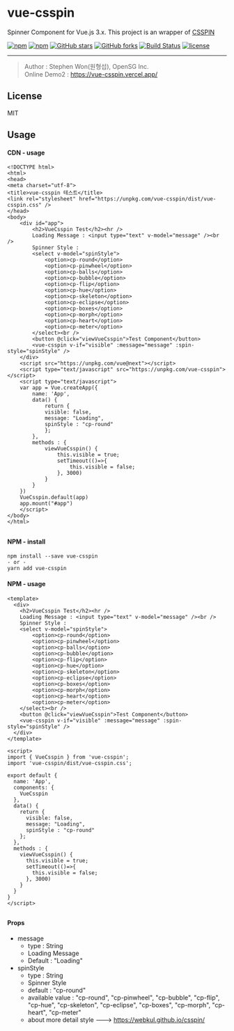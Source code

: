# vue-csspin
Spinner Component for Vue.js 3.x.
This project is an wrapper of [CSSPIN](https://www.npmjs.com/package/csspin)

[![npm](https://img.shields.io/npm/v/vue-csspin.svg )](https://www.npmjs.com/package/vue-csspin)
[![npm](https://img.shields.io/npm/dm/vue-csspin.svg)](https://www.npmjs.com/package/vue-csspin)
[![GitHub stars](https://img.shields.io/github/stars/stepanowon/vue-csspin.svg?style=social&label=Stars&style=for-the-badge)](https://github.com/stepanowon/vue-csspin/stargazers)
[![GitHub forks](https://img.shields.io/github/forks/stepanowon/vue-csspin.svg?style=social&label=Fork&style=for-the-badge)](https://github.com/stepanowon/vue-csspin/network)
[![Build Status](https://travis-ci.org/stepanowon/vue-csspin.svg?branch=master)](https://travis-ci.org/stepanowon/vue-csspin)
[![license](https://img.shields.io/github/license/mashape/apistatus.svg)]()

------------

> Author : Stephen Won(원형섭), OpenSG Inc.        
> Online Demo2 : https://vue-csspin.vercel.app/

## License
MIT 
## Usage  

#### CDN - usage
~~~
<!DOCTYPE html>
<html>
<head>
<meta charset="utf-8">
<title>vue-csspin 테스트</title>
<link rel="stylesheet" href="https://unpkg.com/vue-csspin/dist/vue-csspin.css" />
</head>
<body>
    <div id="app">
        <h2>VueCsspin Test</h2><hr />
        Loading Message : <input type="text" v-model="message" /><br />
        Spinner Style : 
        <select v-model="spinStyle">
            <option>cp-round</option>
            <option>cp-pinwheel</option>
            <option>cp-balls</option>
            <option>cp-bubble</option>
            <option>cp-flip</option>
            <option>cp-hue</option>
            <option>cp-skeleton</option>
            <option>cp-eclipse</option>
            <option>cp-boxes</option>
            <option>cp-morph</option>
            <option>cp-heart</option>
            <option>cp-meter</option>
        </select><br />
        <button @click="viewVueCsspin">Test Component</button>
        <vue-csspin v-if="visible" :message="message" :spin-style="spinStyle" />
    </div>
    <script src="https://unpkg.com/vue@next"></script>
    <script type="text/javascript" src="https://unpkg.com/vue-csspin"></script>
    <script type="text/javascript">
    var app = Vue.createApp({
        name: 'App',
        data() {
            return { 
            visible: false,
            message: "Loading",
            spinStyle : "cp-round"
            };
        },
        methods : {
            viewVueCsspin() {
                this.visible = true;
                setTimeout(()=>{
                    this.visible = false;
                }, 3000)
            }
        }
    })
    VueCsspin.default(app)
    app.mount("#app")
    </script>
</body>
</html>
~~~
##

#### NPM - install
~~~
npm install --save vue-csspin
- or -
yarn add vue-csspin
~~~

#### NPM - usage
~~~
<template>
  <div>
    <h2>VueCsspin Test</h2><hr />
    Loading Message : <input type="text" v-model="message" /><br />
    Spinner Style : 
    <select v-model="spinStyle">
        <option>cp-round</option>
        <option>cp-pinwheel</option>
        <option>cp-balls</option>
        <option>cp-bubble</option>
        <option>cp-flip</option>
        <option>cp-hue</option>
        <option>cp-skeleton</option>
        <option>cp-eclipse</option>
        <option>cp-boxes</option>
        <option>cp-morph</option>
        <option>cp-heart</option>
        <option>cp-meter</option>
    </select><br />
    <button @click="viewVueCsspin">Test Component</button>
    <vue-csspin v-if="visible" :message="message" :spin-style="spinStyle" />
  </div>
</template>

<script>
import { VueCsspin } from 'vue-csspin';
import 'vue-csspin/dist/vue-csspin.css';

export default {
  name: 'App',
  components: {
    VueCsspin
  },
  data() {
    return { 
      visible: false,
      message: "Loading",
      spinStyle : "cp-round"
    };
  },
  methods : {
    viewVueCsspin() {
      this.visible = true;
      setTimeout(()=>{
        this.visible = false;
      }, 3000)
    }
  }
}
</script>
~~~
##
#### Props
   * message
      - type : String
      - Loading Message
      - Default : "Loading" 
   * spinStyle 
     - type : String
     - Spinner Style
     - default : "cp-round"
     - available value : "cp-round", "cp-pinwheel", "cp-bubble", "cp-flip", "cp-hue", "cp-skeleton", "cp-eclipse", "cp-boxes", "cp-morph", "cp-heart", "cp-meter"
     - about more detail style ---> https://webkul.github.io/csspin/


